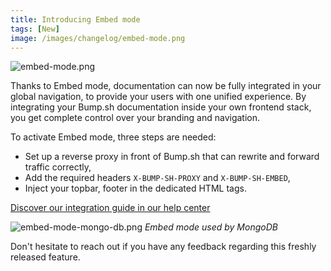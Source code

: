 ```yaml
---
title: Introducing Embed mode 
tags: [New]
image: /images/changelog/embed-mode.png
---
```


![embed-mode.png](/images/changelog/embed-mode.png)

Thanks to Embed mode, documentation can now be fully integrated in your global navigation, to provide your users with one unified experience. 
By integrating your Bump.sh documentation inside your own frontend stack, you get complete control over your branding and navigation.

To activate Embed mode, three steps are needed:
- Set up a reverse proxy in front of Bump.sh that can rewrite and forward traffic correctly,
- Add the required headers `X-BUMP-SH-PROXY` and `X-BUMP-SH-EMBED`,
- Inject your topbar, footer in the dedicated HTML tags.

[Discover our integration guide in our help center](/help/customization-options/embed-mode/)

![embed-mode-mongo-db.png](/images/changelog/embed-mode-mongodb.png)
*Embed mode used by MongoDB*  

Don't hesitate to reach out if you have any feedback regarding this freshly released feature.